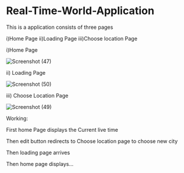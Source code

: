 # Real-Time-World-Application

This is a application consists of three pages

i)Home Page
ii)Loading Page
iii)Choose location Page

i)Home Page

![Screenshot (47)](https://user-images.githubusercontent.com/78490928/188959855-f255e3e4-46c5-44ca-b0c6-7e36118dd17c.png)

ii) Loading Page

![Screenshot (50)](https://user-images.githubusercontent.com/78490928/188959904-b3bd595a-a649-48c4-8c39-e4388eb13816.png)

iii) Choose Location Page

![Screenshot (49)](https://user-images.githubusercontent.com/78490928/188960143-45819a6f-24d6-4d68-9d93-2df8405a2986.png)

Working:

First home Page displays the Current live time

Then edit button redirects to Choose location page to choose new city

Then loading page arrives

Then home page displays...
